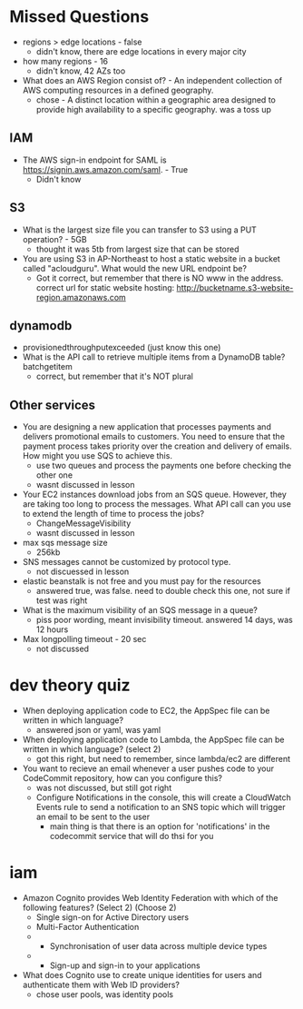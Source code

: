 # Missed Questions

- regions > edge locations - false
  - didn't know, there are edge locations in every major city
- how many regions - 16
  - didn't know, 42 AZs too
- What does an AWS Region consist of? - An independent collection of AWS computing resources in a defined geography.
  - chose -                             A distinct location within a geographic area designed to provide high availability to a specific geography. was a toss up

## IAM

- The AWS sign-in endpoint for SAML is https://signin.aws.amazon.com/saml. - True
  - Didn't know

## S3

- What is the largest size file you can transfer to S3 using a PUT operation? - 5GB
  - thought it was 5tb from largest size that can be stored
- You are using S3 in AP-Northeast to host a static website in a bucket called "acloudguru". What would the new URL endpoint be?
  - Got it correct, but remember that there is NO www in the address. correct url for static website hosting: http://bucketname.s3-website-region.amazonaws.com

## dynamodb

- provisionedthroughputexceeded (just know this one)
- What is the API call to retrieve multiple items from a DynamoDB table? batchgetitem
  - correct, but remember that it's NOT plural

## Other services

- You are designing a new application that processes payments and delivers promotional emails to customers. You need 
  to ensure that the payment process takes priority over the creation and delivery of emails. How might you use SQS to achieve this.
  - use two queues and process the payments one before checking the other one
  - wasnt discussed in lesson
- Your EC2 instances download jobs from an SQS queue. However, they are taking too long to process the messages. What API call can you use to extend the length of time to process the jobs?
  - ChangeMessageVisibility
  - wasnt discussed in lesson
- max sqs message size
  - 256kb
- SNS messages cannot be customized by protocol type.
  - not discuessed in lesson
- elastic beanstalk is not free and you must pay for the resources
  - answered true, was false. need to double check this one, not sure if test was right
- What is the maximum visibility of an SQS message in a queue?
  - piss poor wording, meant invisibility timeout. answered 14 days, was 12 hours
- Max longpolling timeout - 20 sec
  - not discussed

# dev theory quiz
- When deploying application code to EC2, the AppSpec file can be written in which language?
  - answered json or yaml, was yaml
- When deploying application code to Lambda, the AppSpec file can be written in which language? (select 2) 
  - got this right, but need to remember, since lambda/ec2 are different
- You want to recieve an email whenever a user pushes code to your CodeCommit repository, how can you configure this?
  - was not discussed, but still got right
  - Configure Notifications in the console, this will create a CloudWatch Events rule to send a notification to an SNS topic which will trigger an email to be sent to the user
    - main thing is that there is an option for 'notifications' in the codecommit service that will do thsi for you

# iam
<!-- TODO: got this right and understood, but review -->
- Amazon Cognito provides Web Identity Federation with which of the following features? (Select 2) (Choose 2)
  - Single sign-on for Active Directory users
  - Multi-Factor Authentication
  - * Synchronisation of user data across multiple device types
  - * Sign-up and sign-in to your applications
- What does Cognito use to create unique identities for users and authenticate them with Web ID providers?
  - chose user pools, was identity pools
